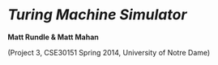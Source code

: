 *Turing Machine Simulator*
==============
**Matt Rundle & Matt Mahan**

 (Project 3, CSE30151 Spring 2014, University of Notre Dame)
